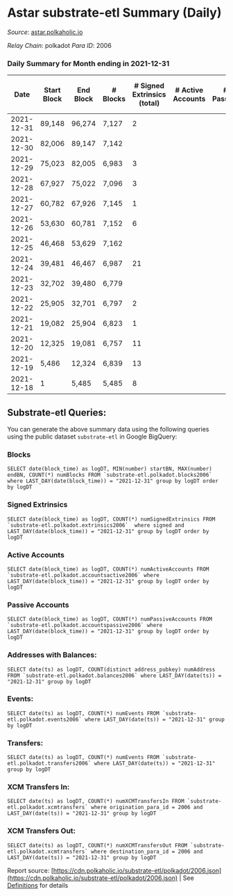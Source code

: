 # Astar substrate-etl Summary (Daily)

_Source_: [astar.polkaholic.io](https://astar.polkaholic.io)

*Relay Chain*: polkadot
*Para ID*: 2006



### Daily Summary for Month ending in 2021-12-31


| Date | Start Block | End Block | # Blocks | # Signed Extrinsics (total) | # Active Accounts | # Passive | # New | # Addresses with Balances | # Events | # Transfers | # XCM Transfers In | # XCM Transfers Out | Issues | 
| ---- | ----------- | --------- | -------- | --------------------------- | ----------------- | --------- | ----- | ------------------------- | -------- | ----------- | ------------------ | ------------------- | ------ |
| 2021-12-31 | 89,148 | 96,274 | 7,127 | 2 |  |  |  | 29 | 21,406 | 7,127 ($66,631.90) |   |   |  |
| 2021-12-30 | 82,006 | 89,147 | 7,142 |  |  |  |  |  | 21,450 | 7,142 ($66,772.14) |   |   |  |
| 2021-12-29 | 75,023 | 82,005 | 6,983 | 3 |  |  |  |  | 20,975 | 6,983 ($65,285.61) |   |   |  |
| 2021-12-28 | 67,927 | 75,022 | 7,096 | 3 |  |  |  |  | 21,318 | 7,096 ($66,342.07) |   |   |  |
| 2021-12-27 | 60,782 | 67,926 | 7,145 | 1 |  |  |  |  | 21,461 | 7,145 ($66,800.18) |   |   |  |
| 2021-12-26 | 53,630 | 60,781 | 7,152 | 6 |  |  |  |  | 21,495 | 7,152 ($66,865.63) |   |   |  |
| 2021-12-25 | 46,468 | 53,629 | 7,162 |  |  |  |  |  | 21,510 | 7,162 ($66,959.12) |   |   |  |
| 2021-12-24 | 39,481 | 46,467 | 6,987 | 21 |  |  |  |  | 21,033 | 6,987 ($65,323.02) |   |   |  |
| 2021-12-23 | 32,702 | 39,480 | 6,779 |  |  |  |  |  | 20,359 | 6,779 ($63,378.37) |   |   |  |
| 2021-12-22 | 25,905 | 32,701 | 6,797 | 2 |  |  |  |  | 20,416 | 6,797 ($63,546.66) |   |   |  |
| 2021-12-21 | 19,082 | 25,904 | 6,823 | 1 |  |  |  |  | 20,493 | 6,823 ($63,789.74) |   |   |  |
| 2021-12-20 | 12,325 | 19,081 | 6,757 | 11 |  |  |  |  | 20,346 | 6,767 ($63,176.20) |   |   |  |
| 2021-12-19 | 5,486 | 12,324 | 6,839 | 13 |  |  |  |  | 20,571 | 6,839 ($63,939.33) |   |   |  |
| 2021-12-18 | 1 | 5,485 | 5,485 | 8 |  |  |  |  | 16,508 | 5,488 ($51,263.19) |   |   |  |

## Substrate-etl Queries:
You can generate the above summary data using the following queries using the public dataset `substrate-etl` in Google BigQuery:


### Blocks
```
SELECT date(block_time) as logDT, MIN(number) startBN, MAX(number) endBN, COUNT(*) numBlocks FROM `substrate-etl.polkadot.blocks2006`  where LAST_DAY(date(block_time)) = "2021-12-31" group by logDT order by logDT
```


### Signed Extrinsics
```
SELECT date(block_time) as logDT, COUNT(*) numSignedExtrinsics FROM `substrate-etl.polkadot.extrinsics2006`  where signed and LAST_DAY(date(block_time)) = "2021-12-31" group by logDT order by logDT
```


### Active Accounts
```
SELECT date(block_time) as logDT, COUNT(*) numActiveAccounts FROM `substrate-etl.polkadot.accountsactive2006` where LAST_DAY(date(block_time)) = "2021-12-31" group by logDT order by logDT
```


### Passive Accounts
```
SELECT date(block_time) as logDT, COUNT(*) numPassiveAccounts FROM `substrate-etl.polkadot.accountspassive2006` where LAST_DAY(date(block_time)) = "2021-12-31" group by logDT order by logDT
```


### Addresses with Balances:
```
SELECT date(ts) as logDT, COUNT(distinct address_pubkey) numAddress FROM `substrate-etl.polkadot.balances2006` where LAST_DAY(date(ts)) = "2021-12-31" group by logDT
```


### Events:
```
SELECT date(ts) as logDT, COUNT(*) numEvents FROM `substrate-etl.polkadot.events2006` where LAST_DAY(date(ts)) = "2021-12-31" group by logDT
```


### Transfers:
```
SELECT date(ts) as logDT, COUNT(*) numEvents FROM `substrate-etl.polkadot.transfers2006` where LAST_DAY(date(ts)) = "2021-12-31" group by logDT
```


### XCM Transfers In:
```
SELECT date(ts) as logDT, COUNT(*) numXCMTransfersIn FROM `substrate-etl.polkadot.xcmtransfers` where origination_para_id = 2006 and LAST_DAY(date(ts)) = "2021-12-31" group by logDT
```


### XCM Transfers Out:
```
SELECT date(ts) as logDT, COUNT(*) numXCMTransfersOut FROM `substrate-etl.polkadot.xcmtransfers` where destination_para_id = 2006 and LAST_DAY(date(ts)) = "2021-12-31" group by logDT
```



Report source: [https://cdn.polkaholic.io/substrate-etl/polkadot/2006.json](https://cdn.polkaholic.io/substrate-etl/polkadot/2006.json) | See [Definitions](/DEFINITIONS.md) for details

